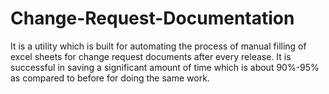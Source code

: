 # Change-Request-Documentation
It is a utility which is built for automating the process of manual filling of excel sheets for change request documents after every release. It is successful in saving a 
significant amount of time which is about 90%-95% as compared to before for doing the same work.
